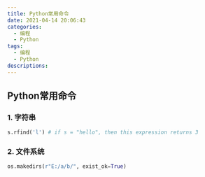 ```yaml
---
title: Python常用命令
date: 2021-04-14 20:06:43
categories:
  - 编程
  - Python
tags:
  - 编程
  - Python
descriptions:
---
```


##  Python常用命令

### 1. 字符串

```python
s.rfind('l') # if s = "hello", then this expression returns 3
```

### 2. 文件系统

```python
os.makedirs(r"E:/a/b/", exist_ok=True)
```

